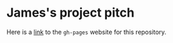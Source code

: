 # James's project pitch

Here is a [link](https://steinbauerj.github.io/project-pitch/project-pitch.html) to the `gh-pages` website for this repository.